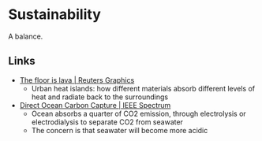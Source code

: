 # Sustainability

A balance.

## Links

- [The floor is lava | Reuters Graphics](https://www.reuters.com/graphics/CLIMATE-CHANGE/URBAN-HEAT/zgpormdkevd/)
  - Urban heat islands: how different materials absorb different levels of heat
    and radiate back to the surroundings
- [Direct Ocean Carbon Capture | IEEE Spectrum](https://spectrum.ieee.org/direct-ocean-carbon-capture)
  - Ocean absorbs a quarter of CO2 emission, through electrolysis or
    electrodialysis to separate CO2 from seawater
  - The concern is that seawater will become more acidic
